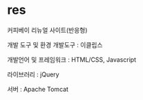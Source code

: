 # res
커피베이 리뉴얼 사이트(반응형)

개발 도구 및 환경
개발도구 : 이클립스

개발언어 및 프레임워크 : HTML/CSS, Javascript

라이브러리 : jQuery

서버 : Apache Tomcat


